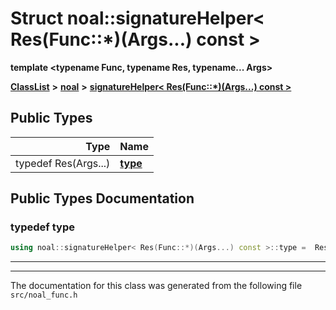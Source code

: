 

# Struct noal::signatureHelper&lt; Res(Func::\*)(Args...) const &gt;

**template &lt;typename Func, typename Res, typename... Args&gt;**



[**ClassList**](annotated.md) **>** [**noal**](namespacenoal.md) **>** [**signatureHelper&lt; Res(Func::\*)(Args...) const &gt;**](structnoal_1_1signatureHelper_3_01Res_07Func_1_1_5_08_07Args_8_8_8_08_01const_01_4.md)






















## Public Types

| Type | Name |
| ---: | :--- |
| typedef Res(Args...) | [**type**](#typedef-type)  <br> |
















































## Public Types Documentation




### typedef type 

```C++
using noal::signatureHelper< Res(Func::*)(Args...) const >::type =  Res(Args...);
```




<hr>

------------------------------
The documentation for this class was generated from the following file `src/noal_func.h`

